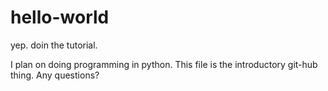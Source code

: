# hello-world
yep. doin the tutorial.


I plan on doing programming in python.
This file is the introductory git-hub thing.
Any questions?
